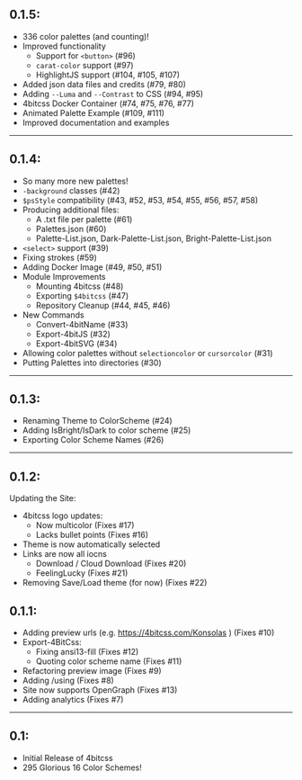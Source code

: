 ## 0.1.5:

* 336 color palettes (and counting)!
* Improved functionality
  * Support for `<button>` (#96)
  * `carat-color` support (#97) 
  * HighlightJS support (#104, #105, #107) 
* Added json data files and credits (#79, #80) 
* Adding `--Luma` and `--Contrast` to CSS (#94, #95)
* 4bitcss Docker Container (#74, #75, #76, #77)
* Animated Palette Example (#109, #111)
* Improved documentation and examples

---

## 0.1.4:

* So many more new palettes!
* `-background` classes (#42)
* `$psStyle` compatibility (#43, #52, #53, #54, #55, #56, #57, #58)
* Producing additional files:
  * A .txt file per palette (#61)
  * Palettes.json (#60)
  * Palette-List.json, Dark-Palette-List.json, Bright-Palette-List.json
* `<select>` support (#39)
* Fixing strokes (#59)
* Adding Docker Image (#49, #50, #51)
* Module Improvements
  * Mounting 4bitcss (#48)
  * Exporting `$4bitcss` (#47)
  * Repository Cleanup (#44, #45, #46)
* New Commands
  * Convert-4bitName (#33)
  * Export-4bitJS (#32)
  * Export-4bitSVG (#34)
* Allowing color palettes without `selectioncolor` or `cursorcolor` (#31)
* Putting Palettes into directories (#30)

---

## 0.1.3:

* Renaming Theme to ColorScheme (#24)
* Adding IsBright/IsDark to color scheme (#25)
* Exporting Color Scheme Names (#26)

---

## 0.1.2:

Updating the Site:

* 4bitcss logo updates:
  * Now multicolor (Fixes #17)
  * Lacks bullet points (Fixes #16)
* Theme is now automatically selected
* Links are now all iocns
  * Download / Cloud Download (Fixes #20)
  * FeelingLucky (Fixes #21)
* Removing Save/Load theme (for now) (Fixes #22)

## 0.1.1:

* Adding preview urls (e.g. https://4bitcss.com/Konsolas ) (Fixes #10)
* Export-4BitCss:
  * Fixing ansi13-fill (Fixes #12)
  * Quoting color scheme name (Fixes #11)
* Refactoring preview image (Fixes #9)
* Adding /using (Fixes #8)
* Site now supports OpenGraph (Fixes #13)
* Adding analytics (Fixes #7)

---

## 0.1: 

* Initial Release of 4bitcss
* 295 Glorious 16 Color Schemes!
